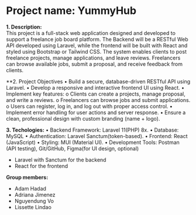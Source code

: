 # Project name: YummyHub

**1. Description:**  
This project is a full-stack web application designed and developed to support a freelance job board platform. The Backend will be a RESTful Web API developed using Laravel, while the frontend will be built with React and styled using Bootstrap or Tailwind CSS. The system enables clients to post freelance projects, manage applications, and leave reviews. Freelancers can browse available jobs, submit a proposal, and receive feedback from clients.

**2. Project Objectives
•	Build a secure, database-driven RESTful API using Laravel.
•	Develop a responsive and interactive frontend UI using React.
•	Implement key features:
o	Clients can create a projects, manage proposal, and write a reviews.
o	Freelancers can browse jobs and submit applications.
o	Users can register, log in, and log out with proper access control.
•	Implement error handling for user actions and server response.
•	Ensure a clean, professional design with custom branding (name + logo).

**3. Techologies:**
•	Backend Framework: Laravel 11(PHP) 8x.
•	Database: MySQL
•	Authentication: Laravel Sanctum(token-based).
•	Frontend: React (JavaScript)
•	Styling: MUI (Material UI).
•	Development Tools: Postman (API testing), Git/GitHub, Figma(for UI design, optional)

- Laravel with Sanctum for the backend
- React for the frontend

**Group members:**

- Adam Hadad
- Adriana Jimenez
- Nguyendung Vo
- Lissette Lindao
